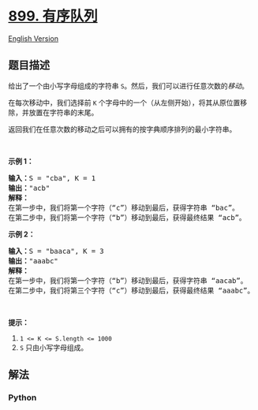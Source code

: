 # [899. 有序队列](https://leetcode-cn.com/problems/orderly-queue)

[English Version](/leetcode/0800-0899/0899.Orderly%20Queue/README_EN.md)

## 题目描述

<!-- 这里写题目描述 -->

<p>给出了一个由小写字母组成的字符串 <code>S</code>。然后，我们可以进行任意次数的<em>移动</em>。</p>

<p>在每次移动中，我们选择前 <code>K</code> 个字母中的一个（从左侧开始），将其从原位置移除，并放置在字符串的末尾。</p>

<p>返回我们在任意次数的移动之后可以拥有的按字典顺序排列的最小字符串。</p>

<p>&nbsp;</p>

<p><strong>示例 1：</strong></p>

<pre><strong>输入：</strong>S = &quot;cba&quot;, K = 1
<strong>输出：</strong>&quot;acb&quot;
<strong>解释：</strong>
在第一步中，我们将第一个字符（&ldquo;c&rdquo;）移动到最后，获得字符串 &ldquo;bac&rdquo;。
在第二步中，我们将第一个字符（&ldquo;b&rdquo;）移动到最后，获得最终结果 &ldquo;acb&rdquo;。
</pre>

<p><strong>示例 2：</strong></p>

<pre><strong>输入：</strong>S = &quot;baaca&quot;, K = 3
<strong>输出：</strong>&quot;aaabc&quot;
<strong>解释：
</strong>在第一步中，我们将第一个字符（&ldquo;b&rdquo;）移动到最后，获得字符串 &ldquo;aacab&rdquo;。
在第二步中，我们将第三个字符（&ldquo;c&rdquo;）移动到最后，获得最终结果 &ldquo;aaabc&rdquo;。
</pre>

<p>&nbsp;</p>

<p><strong>提示：</strong></p>

<ol>
	<li><code>1 &lt;= K &lt;= S.length&nbsp;&lt;= 1000</code></li>
	<li><code>S</code>&nbsp;只由小写字母组成。</li>
</ol>


## 解法

<!-- 这里可写通用的实现逻辑 -->

<!-- tabs:start -->

### **Python**

<!-- 这里可写当前语言的特殊实现逻辑 -->

```python

```

<!-- tabs:end -->
